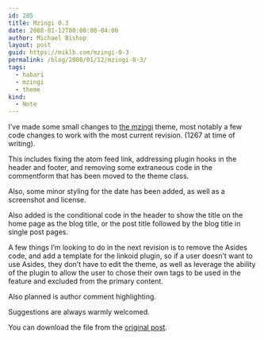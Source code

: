 ```yaml
---
id: 285
title: Mzingi 0.3
date: 2008-01-12T00:00:00-04:00
author: Michael Bishop
layout: post
guid: https://miklb.com/mzingi-0-3
permalink: /blog/2008/01/12/mzingi-0-3/
tags:
  - habari
  - mzingi
  - theme
kind:
  - Note
---
```

<p>I’ve made some small changes to <a href="/mzingi">the mzingi</a> theme, most notably a few code changes to work with the most current revision. (1267 at time of writing).</p>

<p>This includes fixing the atom feed link, addressing plugin hooks in the header and footer, and removing some extraneous code in the commentform that has been moved to the theme class.</p>

<p>Also, some minor styling for the date has been added, as well as a screenshot and license.</p>

<p>Also added is the conditional code in the header to show the title on the home page as the blog title, or the post title followed by the blog title in single post pages.</p>

<p>A few things I’m looking to do in the next revision is to remove the Asides code, and add a template for the linkoid plugin, so if a user doesn’t want to use Asides, they don’t have to edit the theme, as well as leverage the ability of the plugin to allow the user to chose their own tags to be used in the feature and excluded from the primary content.</p>

<p>Also planned is author comment highlighting.</p>

<p>Suggestions are always warmly welcomed.</p>

<p>You can download the file from the <a href="/mzingi">original post</a>.</p>